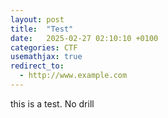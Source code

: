 ```yaml
---
layout: post
title:  "Test"
date:   2025-02-27 02:10:10 +0100
categories: CTF 
usemathjax: true
redirect_to:
  - http://www.example.com
---
```


this is a test. No drill 
